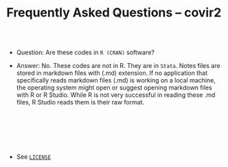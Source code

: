 
# Frequently Asked Questions – covir2

<br/><br/>

 


* Question: Are these codes in `R (CRAN)` software?

* Answer: No. These codes are not in R. They are in `Stata`. Notes files are stored in markdown files with (.md) extension. If no application that specifically reads markdown files (.md) is working on a local machine, the operating system might open or suggest opening markdown files with R or R Studio. While R is not very successful in reading these .md files, R Studio reads them is their raw format. 

<br/><br/>







<br/><br/>


* See [`LICENSE`](https://github.com/pourmalek/covir2/blob/main/LICENSE)

<br/><br/>





